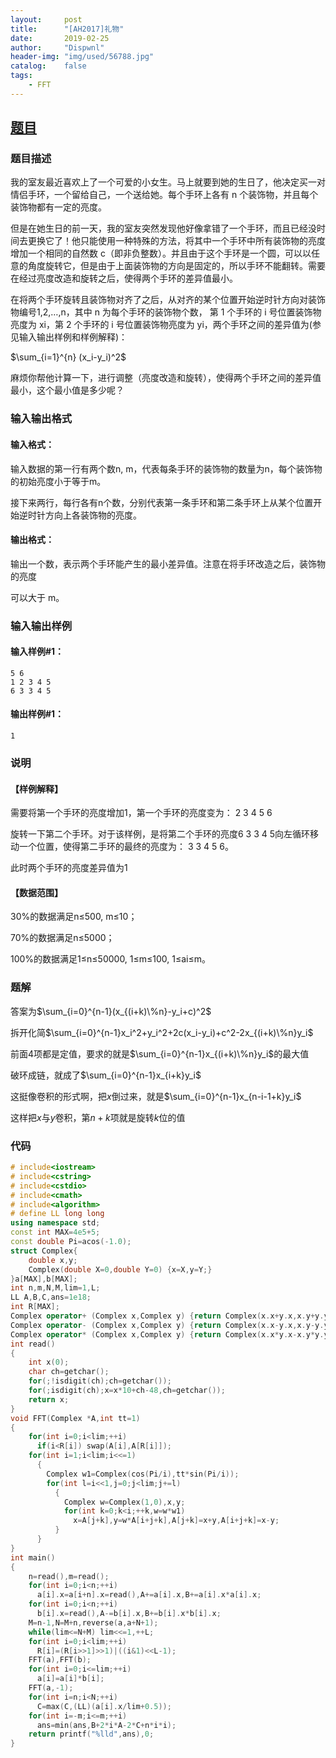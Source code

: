 ```yaml
---
layout:		post
title:		"[AH2017]礼物"
date:		2019-02-25
author:		"Dispwnl"
header-img:	"img/used/56788.jpg"
catalog:	false
tags:
    - FFT
---
```

## [题目](https://www.luogu.org/problemnew/show/P3723)
### 题目描述
我的室友最近喜欢上了一个可爱的小女生。马上就要到她的生日了，他决定买一对情侣手环，一个留给自己，一个送给她。每个手环上各有 n 个装饰物，并且每个装饰物都有一定的亮度。

但是在她生日的前一天，我的室友突然发现他好像拿错了一个手环，而且已经没时间去更换它了！他只能使用一种特殊的方法，将其中一个手环中所有装饰物的亮度增加一个相同的自然数 c（即非负整数）。并且由于这个手环是一个圆，可以以任意的角度旋转它，但是由于上面装饰物的方向是固定的，所以手环不能翻转。需要在经过亮度改造和旋转之后，使得两个手环的差异值最小。

在将两个手环旋转且装饰物对齐了之后，从对齐的某个位置开始逆时针方向对装饰物编号1,2,…,n，其中 n 为每个手环的装饰物个数， 第 1 个手环的 i 号位置装饰物亮度为 xi，第 2 个手环的 i 号位置装饰物亮度为 yi，两个手环之间的差异值为(参见输入输出样例和样例解释)：

$\sum_{i=1}^{n} (x_i-y_i)^2$

麻烦你帮他计算一下，进行调整（亮度改造和旋转），使得两个手环之间的差异值最小，这个最小值是多少呢？

### 输入输出格式
#### 输入格式：
输入数据的第一行有两个数n, m，代表每条手环的装饰物的数量为n，每个装饰物的初始亮度小于等于m。

接下来两行，每行各有n个数，分别代表第一条手环和第二条手环上从某个位置开始逆时针方向上各装饰物的亮度。

#### 输出格式：
输出一个数，表示两个手环能产生的最小差异值。注意在将手环改造之后，装饰物的亮度

可以大于 m。

### 输入输出样例
#### 输入样例#1： 
```plain
5 6
1 2 3 4 5
6 3 3 4 5
```
#### 输出样例#1： 
```plain
1
```
### 说明
#### 【样例解释】

需要将第一个手环的亮度增加1，第一个手环的亮度变为： 2 3 4 5 6

旋转一下第二个手环。对于该样例，是将第二个手环的亮度6 3 3 4 5向左循环移动一个位置，使得第二手环的最终的亮度为： 3 3 4 5 6。

此时两个手环的亮度差异值为1

#### 【数据范围】

30%的数据满足n≤500, m≤10；

70%的数据满足n≤5000；

100%的数据满足1≤n≤50000, 1≤m≤100, 1≤ai≤m。

### 题解

答案为$\sum_{i=0}^{n-1}(x_{(i+k)\%n}-y_i+c)^2​$

拆开化简$\sum_{i=0}^{n-1}x_i^2+y_i^2+2c(x_i-y_i)+c^2-2x_{(i+k)\%n}y_i$

前面$4​$项都是定值，要求的就是$\sum_{i=0}^{n-1}x_{(i+k)\%n}y_i​$的最大值

破环成链，就成了$\sum_{i=0}^{n-1}x_{i+k}y_i$

这挺像卷积的形式啊，把$x$倒过来，就是$\sum_{i=0}^{n-1}x_{n-i-1+k}y_i$

这样把$x$与$y$卷积，第$n+k$项就是旋转$k$位的值

### 代码

```c++
# include<iostream>
# include<cstring>
# include<cstdio>
# include<cmath>
# include<algorithm>
# define LL long long
using namespace std;
const int MAX=4e5+5;
const double Pi=acos(-1.0);
struct Complex{
	double x,y;
	Complex(double X=0,double Y=0) {x=X,y=Y;}
}a[MAX],b[MAX];
int n,m,N,M,lim=1,L;
LL A,B,C,ans=1e18;
int R[MAX];
Complex operator+ (Complex x,Complex y) {return Complex(x.x+y.x,x.y+y.y);}
Complex operator- (Complex x,Complex y) {return Complex(x.x-y.x,x.y-y.y);}
Complex operator* (Complex x,Complex y) {return Complex(x.x*y.x-x.y*y.y,x.y*y.x+x.x*y.y);}
int read()
{
	int x(0);
	char ch=getchar();
	for(;!isdigit(ch);ch=getchar());
	for(;isdigit(ch);x=x*10+ch-48,ch=getchar());
	return x;
}
void FFT(Complex *A,int tt=1)
{
	for(int i=0;i<lim;++i)
	  if(i<R[i]) swap(A[i],A[R[i]]);
	for(int i=1;i<lim;i<<=1)
	  {
	  	Complex w1=Complex(cos(Pi/i),tt*sin(Pi/i));
	  	for(int l=i<<1,j=0;j<lim;j+=l)
	  	  {
	  	  	Complex w=Complex(1,0),x,y;
	  	  	for(int k=0;k<i;++k,w=w*w1)
	  	  	  x=A[j+k],y=w*A[i+j+k],A[j+k]=x+y,A[i+j+k]=x-y;
		  }
	  }
}
int main()
{
	n=read(),m=read();
	for(int i=0;i<n;++i)
	  a[i].x=a[i+n].x=read(),A+=a[i].x,B+=a[i].x*a[i].x;
	for(int i=0;i<n;++i)
	  b[i].x=read(),A-=b[i].x,B+=b[i].x*b[i].x;
	M=n-1,N=M+n,reverse(a,a+N+1);
	while(lim<=N+M) lim<<=1,++L;
	for(int i=0;i<lim;++i)
	  R[i]=(R[i>>1]>>1)|((i&1)<<L-1);
	FFT(a),FFT(b);
	for(int i=0;i<=lim;++i)
	  a[i]=a[i]*b[i];
	FFT(a,-1);
	for(int i=n;i<N;++i)
	  C=max(C,(LL)(a[i].x/lim+0.5));
	for(int i=-m;i<=m;++i)
	  ans=min(ans,B+2*i*A-2*C+n*i*i);
	return printf("%lld",ans),0;
}
```

